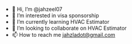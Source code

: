 - 👋 Hi, I’m @jahzeel07
- 👀 I’m interested in visa sponsorship
- 🌱 I’m currently learning HVAC Estimator
- 💞️ I’m looking to collaborate on HVAC Estimator
- 📫 How to reach me jahzladot@gmail.com

<!---
jahzeel07/jahzeel07 is a ✨ special ✨ repository because its `README.md` (this file) appears on your GitHub profile.
You can click the Preview link to take a look at your changes.
--->
